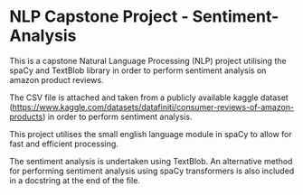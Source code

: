 # NLP Capstone Project - Sentiment-Analysis

This is a capstone Natural Language Processing (NLP) project utilising the spaCy and TextBlob library in order to perform sentiment analysis on amazon product reviews.

The CSV file is attached and taken from a publicly available kaggle dataset (https://www.kaggle.com/datasets/datafiniti/consumer-reviews-of-amazon-products) in order to perform sentiment analysis. 

This project utilises the small english language module in spaCy to allow for fast and efficient processing. 

The sentiment analysis is undertaken using TextBlob. An alternative method for performing sentiment analysis using spaCy transformers is also included in a docstring at the end of the file. 
